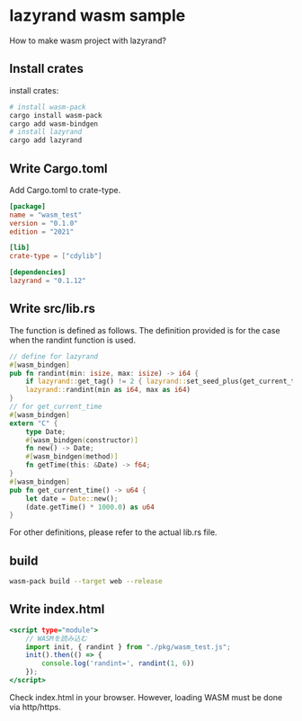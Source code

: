# lazyrand wasm sample

How to make wasm project with lazyrand?

## Install crates

install crates:

```sh
# install wasm-pack
cargo install wasm-pack
cargo add wasm-bindgen
# install lazyrand
cargo add lazyrand
```

## Write Cargo.toml

Add Cargo.toml to crate-type.

```toml:Cargo.toml
[package]
name = "wasm_test"
version = "0.1.0"
edition = "2021"

[lib]
crate-type = ["cdylib"]

[dependencies]
lazyrand = "0.1.12"
```

## Write src/lib.rs

The function is defined as follows. The definition provided is for the case when the randint function is used.

```rs:src/lib.rs
// define for lazyrand
#[wasm_bindgen]
pub fn randint(min: isize, max: isize) -> i64 {
    if lazyrand::get_tag() != 2 { lazyrand::set_seed_plus(get_current_time()); }
    lazyrand::randint(min as i64, max as i64)
}
// for get_current_time
#[wasm_bindgen]
extern "C" {
    type Date;
    #[wasm_bindgen(constructor)]
    fn new() -> Date;
    #[wasm_bindgen(method)]
    fn getTime(this: &Date) -> f64;
}
#[wasm_bindgen]
pub fn get_current_time() -> u64 {
    let date = Date::new();
    (date.getTime() * 1000.0) as u64
}
```

For other definitions, please refer to the actual lib.rs file.

## build

```sh
wasm-pack build --target web --release
```

## Write index.html

```html:index.html
<script type="module">
    // WASMを読み込む
    import init, { randint } from "./pkg/wasm_test.js";
    init().then(() => {
        console.log('randint=', randint(1, 6))
    });
</script>
```

Check index.html in your browser. However, loading WASM must be done via http/https.

